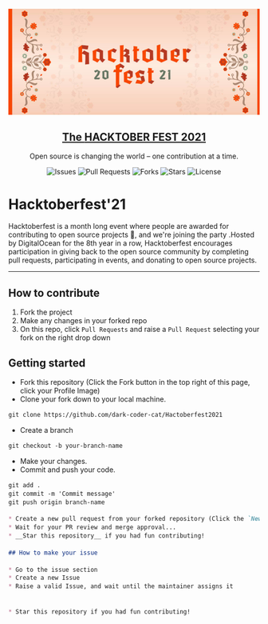![image](./logohack.jpg)

<p align="center">
  <a href="https://hacktoberfest.digitalocean.com/">
    <h2 align="center">The <b>HACKTOBER FEST 2021</b></h2>
  </a>
</p>
<p align="center">Open source is changing the world – one contribution at a time.</p>

<div align="center">

![Issues](https://img.shields.io/github/issues/dark-coder-cat/Hactoberfest2021)
![Pull Requests](https://img.shields.io/github/issues-pr/dark-coder-cat/Hactoberfest2021)
![Forks](https://img.shields.io/github/forks/dark-coder-cat/Hactoberfest2021)
![Stars](https://img.shields.io/github/stars/dark-coder-cat/Hactoberfest2021)
![License](https://img.shields.io/github/license/dark-coder-cat/Hactoberfest2021)

</div>

# Hacktoberfest'21

Hacktoberfest is a month long event where people are awarded for contributing to open source projects 🙌, and we're joining the party .Hosted by DigitalOcean for the 8th year in a row, Hacktoberfest encourages participation in giving back to the open source community by completing pull requests, participating in events, and donating to open source projects.

---

## How to contribute

1. Fork the project
2. Make any changes in your forked repo
3. On this repo, click `Pull Requests` and raise a `Pull Request` selecting your fork on the right drop down

## Getting started
* Fork this repository (Click the Fork button in the top right of this page, click your Profile Image)
* Clone your fork down to your local machine.

```markdown
git clone https://github.com/dark-coder-cat/Hactoberfest2021
```

* Create a branch

```markdown
git checkout -b your-branch-name
```

* Make your changes.
* Commit and push your code.

```markdown
git add .
git commit -m 'Commit message'
git push origin branch-name

* Create a new pull request from your forked repository (Click the `New Pull Request` button located at the top of your repo)
* Wait for your PR review and merge approval...
* __Star this repository__ if you had fun contributing!

## How to make your issue

* Go to the issue section
* Create a new Issue
* Raise a valid Issue, and wait until the maintainer assigns it


* Star this repository if you had fun contributing!
